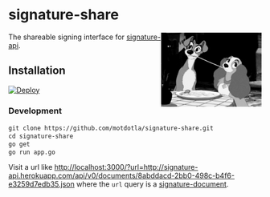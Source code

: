 # signature-share

<img src="https://raw.githubusercontent.com/motdotla/signature-share/master/signature-share.gif" alt="signature-gif" align="right" width="200" />

The shareable signing interface for [signature-api](https://github.com/motdotla/signature-api). 

## Installation

[![Deploy](https://www.herokucdn.com/deploy/button.png)](https://heroku.com/deploy)

### Development

```
git clone https://github.com/motdotla/signature-share.git
cd signature-share
go get 
go run app.go
```

Visit a url like <http://localhost:3000/?url=http://signature-api.herokuapp.com/api/v0/documents/8abddacd-2bb0-498c-b4f6-e3259d7edb35.json> where the `url` query is a [signature-document](https://github.com/motdotla/signature-document#signature-document-blueprint).
